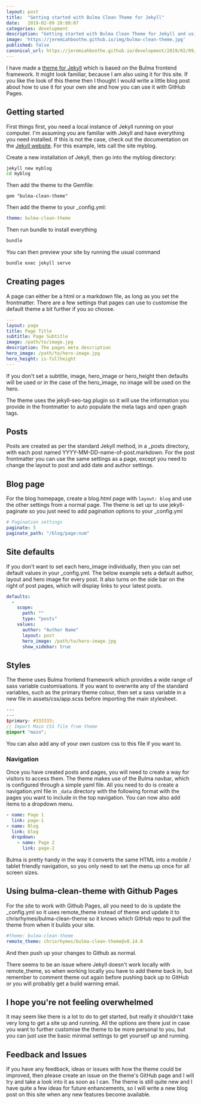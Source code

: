 ```yaml
---
layout: post
title:  "Getting started with Bulma Clean Theme for Jekyll"
date:   2019-02-09 20:00:07
categories: development
description: "Getting started with Bulma Clean Theme for Jekyll and using it with GitHub Pages"
image: 'https://jeremiahboothe.github.io/img/bulma-clean-theme.jpg'
published: false
canonical_url: https://jeremiahboothe.github.io/development/2019/02/09/getting-started-with-bulma-clean-theme.html
---
```


I have made a [theme for Jekyll](https://rubygems.org/gems/bulma-clean-theme) which is based on the Bulma frontend framework. It might look familiar, because I am also using it for this site. If you like the look of this theme then I thought I would write a little blog post about how to use it for your own site and how you can use it with GitHub Pages. 

## Getting started

First things first, you need a local instance of Jekyll running on your computer. I'm assuming you are familiar with Jekyll and have everything you need installed. If this is not the case, check out the documentation on the [Jekyll website](https://jekyllrb.com/docs/). For this example, lets call the site myblog.

Create a new installation of Jekyll, then go into the myblog directory:
```bash
jekyll new myblog
cd myblog
```

Then add the theme to the Gemfile:
```
gem "bulma-clean-theme"
```

Then add the theme to your _config.yml:
```yaml
theme: bulma-clean-theme
```

Then run bundle to install everything
```bash
bundle
```

You can then preview your site by running the usual command
```bash
bundle exec jekyll serve
```

## Creating pages

A page can either be a html or a markdown file, as long as you set the frontmatter. There are a few settings that pages can use to customise the default theme a bit further if you so choose. 

```yaml
---
layout: page
title: Page Title
subtitle: Page Subtitle
image: /path/to/image.jpg
description: The pages meta description
hero_image: /path/to/hero-image.jpg
hero_height: is-fullheight
---
```

If you don't set a subtitle, image, hero_image or hero_height then defaults will be used or in the case of the hero_image, no image will be used on the hero. 

The theme uses the jekyll-seo-tag plugin so it will use the information you provide in the frontmatter to auto populate the meta tags and open graph tags. 

## Posts

Posts are created as per the standard Jekyll method, in a _posts directory, with each post named YYYY-MM-DD-name-of-post.markdown. For the post frontmatter you can use the same settings as a page, except you need to change the layout to post and add date and author settings. 

## Blog page

For the blog homepage, create a blog.html page with `layout: blog` and use the other settings from a normal page. The theme is set up to use jekyll-paginate so you just need to add pagination options to your _config.yml

```yml
# Pagination settings
paginate: 5
paginate_path: "/blog/page:num"
```

## Site defaults

If you don't want to set each hero_image individually, then you can set default values in your _config.yml. The below example sets a default author, layout and hero image for every post. It also turns on the side bar on the right of post pages, which will display links to your latest posts. 

```yml
defaults:
  -
    scope:
      path: ""
      type: "posts"
    values:
      author: "Author Name"
      layout: post
      hero_image: /path/to/hero-image.jpg
      show_sidebar: true
```

## Styles

The theme uses Bulma frontend framework which provides a wide range of sass variable customisations. If you want to overwrite any of the standard variables, such as the primary theme colour, then set a sass variable in a new file in assets/css/app.scss before importing the main stylesheet.

```scss
---
---
$primary: #333333;
// Import Main CSS file from theme
@import "main";
```

You can also add any of your own custom css to this file if you want to. 

### Navigation

Once you have created posts and pages, you will need to create a way for visitors to access them. The theme makes use of the Bulma navbar, which is configured through a simple yaml file. All you need to do is create a navigation.yml file in `_data` directory with the following format with the pages you want to include in the top navigation. You can now also add items to a dropdown menu.

```yaml
- name: Page 1
  link: page-1
- name: Blog
  link: blog
  dropdown: 
    - name: Page 2
      link: page-2
```

Bulma is pretty handy in the way it converts the same HTML into a mobile / tablet friendly navigation, so you only need to set the menu up once for all screen sizes. 

## Using bulma-clean-theme with Github Pages

For the site to work with Github Pages, all you need to do is update the _config.yml so it uses remote_theme instead of theme and update it to chrisrhymes/bulma-clean-theme so it knows which GitHub repo to pull the theme from when it builds your site. 

```yaml
#theme: bulma-clean-theme
remote_theme: chrisrhymes/bulma-clean-theme@v0.14.0
```

And then push up your changes to Github as normal. 

There seems to be an issue where Jekyll doesn't work locally with remote_theme, so when working locally you have to add theme back in, but remember to comment theme out again before pushing back up to GitHub or you will probably get a build warning email.

## I hope you're not feeling overwhelmed

It may seem like there is a lot to do to get started, but really it shouldn't take very long to get a site up and running. All the options are there just in case you want to further customise the theme to be more personal to you, but you can just use the basic minimal settings to get yourself up and running. 

## Feedback and Issues

If you have any feedback, ideas or issues with how the theme could be improved, then please create an issue on the theme's GitHub page and I will try and take a look into it as soon as I can. The theme is still quite new and I have quite a few ideas for future enhancements, so I will write a new blog post on this site when any new features become available. 
